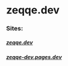 # zeqqe.dev
### Sites:

##### [zeqqe.dev](https://zeqqe.dev)

##### [zeqqe-dev.pages.dev](https://zeqqe-dev.pages.dev)
